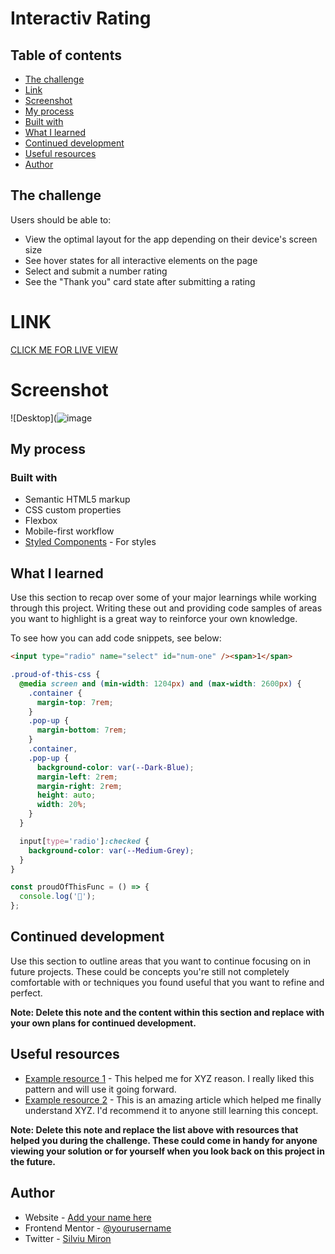 
# Interactiv Rating

## Table of contents

  - [The challenge](#the-challenge)
  -  [Link](#link)
  - [Screenshot](#screenshot)
  - [My process](#my-process)
  - [Built with](#built-with)
  - [What I learned](#what-i-learned)
  - [Continued development](#continued-development)
  - [Useful resources](#useful-resources)
- [Author](#author)

## The challenge

Users should be able to:

- View the optimal layout for the app depending on their device's screen size
- See hover states for all interactive elements on the page
- Select and submit a number rating
- See the "Thank you" card state after submitting a rating
  


# LINK

[CLICK ME FOR LIVE VIEW ](https://miron-silviu.github.io/interactive-rating/)

# Screenshot

![Desktop](![image](https://github.com/Miron-Silviu/interactive-rating/assets/119732322/4e084e10-1648-4a64-9515-5f7b5daa3c41)




## My process

### Built with

- Semantic HTML5 markup
- CSS custom properties
- Flexbox
- Mobile-first workflow
- [Styled Components](https://styled-components.com/) - For styles

## What I learned

Use this section to recap over some of your major learnings while working through this project. Writing these out and providing code samples of areas you want to highlight is a great way to reinforce your own knowledge.

To see how you can add code snippets, see below:

```html
<input type="radio" name="select" id="num-one" /><span>1</span>
```

```css
.proud-of-this-css {
  @media screen and (min-width: 1204px) and (max-width: 2600px) {
    .container {
      margin-top: 7rem;
    }
    .pop-up {
      margin-bottom: 7rem;
    }
    .container,
    .pop-up {
      background-color: var(--Dark-Blue);
      margin-left: 2rem;
      margin-right: 2rem;
      height: auto;
      width: 20%;
    }
  }

  input[type='radio']:checked {
    background-color: var(--Medium-Grey);
  }
}
```

```js
const proudOfThisFunc = () => {
  console.log('🎉');
};
```

## Continued development

Use this section to outline areas that you want to continue focusing on in future projects. These could be concepts you're still not completely comfortable with or techniques you found useful that you want to refine and perfect.

**Note: Delete this note and the content within this section and replace with your own plans for continued development.**

## Useful resources

- [Example resource 1](https://www.example.com) - This helped me for XYZ reason. I really liked this pattern and will use it going forward.
- [Example resource 2](https://www.example.com) - This is an amazing article which helped me finally understand XYZ. I'd recommend it to anyone still learning this concept.

**Note: Delete this note and replace the list above with resources that helped you during the challenge. These could come in handy for anyone viewing your solution or for yourself when you look back on this project in the future.**

## Author

- Website - [Add your name here](https://www.your-site.com)
- Frontend Mentor - [@yourusername](https://www.frontendmentor.io/profile/Miron-Silviu)
- Twitter - [Silviu Miron](https://x.com/silviuumiron)
